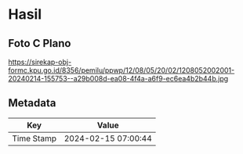 # Hasil

## Foto C Plano

https://sirekap-obj-formc.kpu.go.id/8356/pemilu/ppwp/12/08/05/20/02/1208052002001-20240214-155753--a29b008d-ea08-4f4a-a6f9-ec6ea4b2b44b.jpg


## Metadata

| Key        | Value               |
| ---------- | ------------------- |
| Time Stamp | 2024-02-15 07:00:44 |



